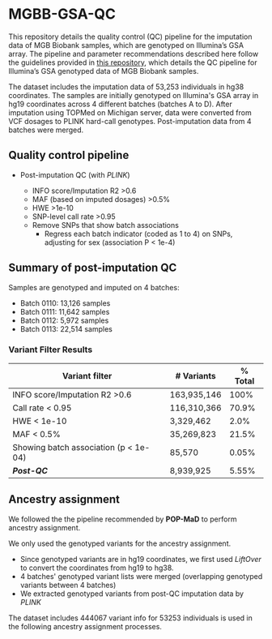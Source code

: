 # MGBB-GSA-QC

This repository details the quality control (QC) pipeline for the imputation data of MGB Biobank samples, which are genotyped on Illumina’s GSA array. The pipeline and parameter recommendations described here follow the guidelines provided in [this repository](https://github.com/getian107/MGBB-QC/), which details the QC pipeline for Illumina’s GSA genotyped data of MGB Biobank samples.

The dataset includes the imputation data of 53,253 individuals in hg38 coordinates. The samples are initially genotyped on Illumina's GSA array in hg19 coordinates across 4 different batches (batches A to D). After imputation using TOPMed on Michigan server, data were converted from VCF dosages to PLINK hard-call genotypes. Post-imputation data from 4 batches were merged.

## Quality control pipeline

- Post-imputation QC (with *PLINK*)

  - INFO score/Imputation R2 >0.6
  - MAF (based on imputed dosages) >0.5%
  - HWE >1e-10
  - SNP-level call rate >0.95
  - Remove SNPs that show batch associations
    - Regress each batch indicator (coded as 1 to 4) on SNPs, adjusting for sex (association P < 1e-4)

## Summary of post-imputation QC

Samples are genotyped and imputed on 4 batches:
- Batch 0110: 13,126 samples
- Batch 0111: 11,642 samples
- Batch 0112: 5,972 samples
- Batch 0113: 22,514 samples

### Variant Filter Results
  
  | Variant filter       | # Variants       | % Total       |
  | --------- | --------- | --------- |
  | INFO score/Imputation R2 >0.6     | 163,935,146    | 100%     |
  | Call rate < 0.95     | 116,310,366     | 70.9%     |
  | HWE < 1e-10     | 3,329,462     | 2.0%     |
  | MAF < 0.5%     | 35,269,823     | 21.5%     |
  | Showing batch association (p < 1e-04)     | 85,570     | 0.05%     |
  | ***Post-QC***        | 8,939,925 | 5.55%    |

## Ancestry assignment

We followed the the pipeline recommended by **POP-MaD** to perform ancestry assignment. 

We only used the genotyped variants for the ancestry assignment. 
- Since genotyped variants are in hg19 coordinates, we first used *LiftOver* to convert the coordinates from hg19 to hg38.
- 4 batches' genotyped variant lists were merged (overlapping genotyped variants between 4 batches)
- We extracted genotyped variants from post-QC imputation data by *PLINK*

The dataset includes 444067 variant info for 53253 individuals is used in the following ancestry assignment processes.
